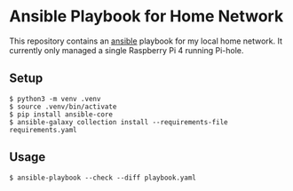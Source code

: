 # Ansible Playbook for Home Network

This repository contains an [ansible](https://www.ansible.com/) playbook for my local home network. It currently only managed a single Raspberry Pi 4 running Pi-hole.

## Setup

```shell
$ python3 -m venv .venv
$ source .venv/bin/activate
$ pip install ansible-core
$ ansible-galaxy collection install --requirements-file requirements.yaml
```

## Usage

```shell
$ ansible-playbook --check --diff playbook.yaml
```
